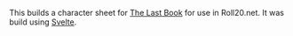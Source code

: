 This builds a character sheet for [The Last Book](http://thelastbook.us) for use in Roll20.net. It was build using [Svelte](http://svelte.dev).
